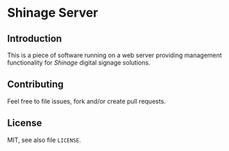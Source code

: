 Shinage Server
==============

Introduction
------------

This is a piece of software running on a web server providing management
functionality for *Shinage* digital signage solutions.


Contributing
------------
Feel free to file issues, fork and/or create pull requests.


License
-------
MIT, see also file `LICENSE`.



